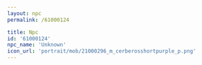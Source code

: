 ```yaml
---
layout: npc
permalink: /61000124

title: Npc
id: '61000124'
npc_name: 'Unknown'
icon_url: 'portrait/mob/21000296_m_cerberosshortpurple_p.png'
---
```

